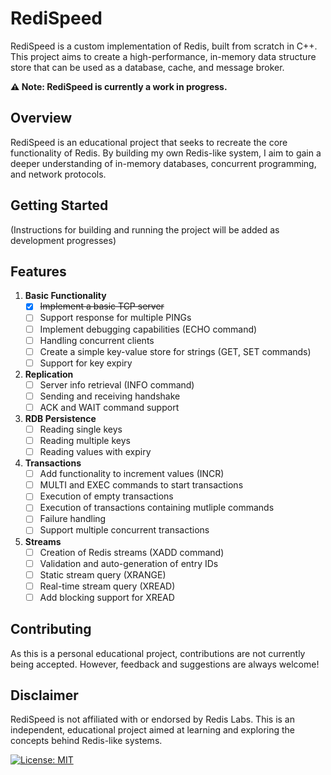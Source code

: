 # RediSpeed

RediSpeed is a custom implementation of Redis, built from scratch in C++. This project aims to create a high-performance, in-memory data structure store that can be used as a database, cache, and message broker.

**⚠️ Note: RediSpeed is currently a work in progress.**

## Overview

RediSpeed is an educational project that seeks to recreate the core functionality of Redis. By building my own Redis-like system, I aim to gain a deeper understanding of in-memory databases, concurrent programming, and network protocols.

## Getting Started

(Instructions for building and running the project will be added as development progresses)

## Features

1. **Basic Functionality**
   - [x] ~~Implement a basic TCP server~~
   - [ ] Support response for multiple PINGs
   - [ ] Implement debugging capabilities (ECHO command)
   - [ ] Handling concurrent clients
   - [ ] Create a simple key-value store for strings (GET, SET commands)
   - [ ] Support for key expiry

2. **Replication**
   - [ ] Server info retrieval (INFO command)
   - [ ] Sending and receiving handshake
   - [ ] ACK and WAIT command support

3. **RDB Persistence**
   - [ ] Reading single keys
   - [ ] Reading multiple keys
   - [ ] Reading values with expiry

4. **Transactions**
   - [ ] Add functionality to increment values (INCR)
   - [ ] MULTI and EXEC commands to start transactions
   - [ ] Execution of empty transactions
   - [ ] Execution of transactions containing mutliple commands
   - [ ] Failure handling
   - [ ] Support multiple concurrent transactions

5. **Streams**
   - [ ] Creation of Redis streams (XADD command)
   - [ ] Validation and auto-generation of entry IDs
   - [ ] Static stream query (XRANGE)
   - [ ] Real-time stream query (XREAD)
   - [ ] Add blocking support for XREAD

## Contributing

As this is a personal educational project, contributions are not currently being accepted. However, feedback and suggestions are always welcome!


## Disclaimer

RediSpeed is not affiliated with or endorsed by Redis Labs. This is an independent, educational project aimed at learning and exploring the concepts behind Redis-like systems.

[![License: MIT](https://img.shields.io/badge/License-MIT-yellow.svg)](https://opensource.org/licenses/MIT)
